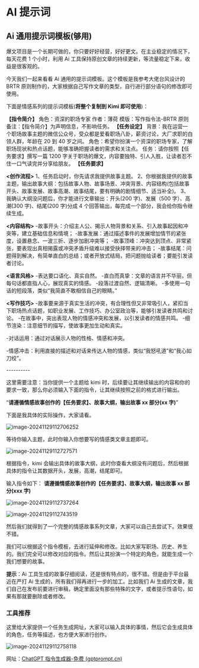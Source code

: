 # AI 提示词

## Ai 通用提示词模板(够用)

爆文项目是一个长期可做的，你只要好好经营，好好更文。在主业稳定的情况下，每天花费 1 个小时，利用 Ai 工具保持原创文章的持续更新，等流量稳定下来，收益是很客观的。

今天我们一起来看看 Ai 通用的提示词模板。这个模板是我参考大佬台风设计的 BRTR 原则制作的，大家根据自己写作文章的类型，自行进行部分语句的修改即可使用。

下面是情感系列的提示词模板(**将整个复制到 Kimi 即可使用**)：

**【指令简介】**
角色：资深的职场专家
作者：薄荷
模版：写作指令法-BRTR 原则
备注：【指令简介】为声明信息，不影响任务。
**【任务设定】**
背景：我在运营一个职场故事主题的微信公众号，受众都是爱看职场八卦，薪资讨论，大厂求职的白领人群，年龄在 20 到 40 岁之间。
角色：希望你扮演一个资深的职场专家，了解职场现状和热点话题，能够准确把握读者的需求和关注点。
任务：请你按照【任务要求】撰写一篇 1200 字关于职场的爆文，内容要独特、引人入胜，让读者忍不住一口气读完并分享给朋友。
**【任务要求】**

**<创作流程>**
1、任务启动时，你先请求我提供故事主题。
2、你根据我提供的故事主题，输出故事大纲：包括故事人物、故事场景、冲突背景、内容结构(包括故事开头、故事发展、故事高潮、故事结尾，要有明确的剧情细节、适当补全)。
3、我确认大纲没问题后，你才能进行文章输出：开头(200 字)、发展（500 字）、高潮(300 字)、结尾(200 字)分成 4 个回答输出，每完成一个部分，我会给你指令继续生成。

**<内容结构>** -故事开头：介绍主人公、揭示人物背景和关系、引入故事起因和冲突等，建立基础信息和情境； -故事发展：通过描述事件的发展增加情节的紧张度，设置悬念、一波三折、逐步加剧冲突等； -故事顶峰：冲突达到顶点、非常紧张，要表现出真相揭露或冲突矛盾升级难以接受抉择带来的冲击； -故事结尾：问题得到解决，有简单直白的总结；或者开放式结局，把问题抛给读者；要能引发读者讨论。

**<语言风格>** -表达要口语化、真实自然。 -直白而真挚：文章的语言并不华丽，但每句话都直指人心，展现真实的情感。 -段落过渡自然、逻辑清晰。 -多使用一句话的短段落，类似“我简直不敢相信自己的眼睛。”

**<写作技巧>** -故事要来源于真实生活的冲突，有合理性但又非常吸引人，紧扣当下职场热点话题，如职业发展、工作技巧、办公室政治等，能够引发读者共鸣和讨论。 -在故事中，突出表现人物的情感冲突和发展，以引发读者的情感共鸣。 -细节渲染：注意细节的描写，使故事更加生动和真实。

-对话运用：通过对话展示人物的性格、情感和冲突。

-情感冲击：利用直接的描述和对话来传达人物的情感，类似“我怒吼道”和“我心如刀绞”。

\----------

这里需要注意：当你提供一个主题给 kimi 时，后续要让其继续输出的内容和你的要求一致，那么你必须输入下面的指令，让其继续按照之前的格式进行输出。

“**请遵循情感故事创作的【任务要求】、故事大纲，输出故事 xx 部分(xx 字)**”

下面是我具体的实际操作，大家请看。

![image-20241129112706252](https://y.creammint.cn/articles/images/image-20241129112706252.png)

等待你输入主题，此时你输入你想要写的情感类文章主题即可。

![image-20241129112727571](https://y.creammint.cn/articles/images/image-20241129112727571.png)

根据指令，kimi 会输出具体的故事大纲，此时你查看大纲没有问题后，然后根据具体的指令让其数据开头，发展，高潮，结尾即可。

输入指令如下：
**请遵循情感故事创作的【任务要求】、故事大纲，输出故事 xx 部分(xxx 字)**

![image-20241129112737264](https://y.creammint.cn/articles/images/image-20241129112737264.png)

![image-20241129112743519](https://y.creammint.cn/articles/images/image-20241129112743519.png)

然后我们就得到了一个完整的情感故事系列文章，大家可以自己去尝试下。效果很不错。

我们可以根据这个指令模板，去进行延伸和修改。比如大家写职场、历史、养生的。我们完全可以修改对应的指令。然后让其扮演一个特定的角色，就能生成一个我们想要的故事。

**提示**：Ai 工具生成的故事仔细阅读，还是很有特点的，很不错。但是由于平台最近在严打 Ai 生成的，所有我们得再进行一步的加工。比如我们 Ai 生成的文章，我们自己在发布前要进行审稿，确定里面没有那些特殊的文字，或者提示性语句，如果有那就要删除或者修改。

### 工具推荐

这里给大家提供一个任务生成网址，大家可以输入具体的事情，然后它会生成具体的角色，任务等描述，也方便大家进行创作。

![image-20241129112758118](https://y.creammint.cn/articles/images/image-20241129112758118.png)

网址：[ChatGPT 指令生成器-免费 (gptprompt.cn)](https://ai.gptprompt.cn/zh?f=waidaohang.com.cn)
